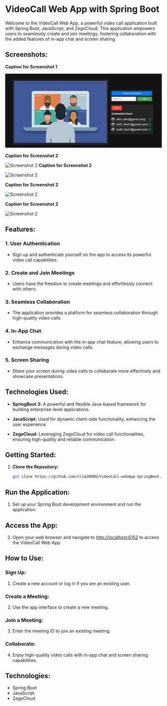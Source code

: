 # VideoCall Web App with Spring Boot

Welcome to the VideoCall Web App, a powerful video call application built with Spring Boot, JavaScript, and ZegoCloud. This application empowers users to seamlessly create and join meetings, fostering collaboration with the added features of in-app chat and screen sharing.

## Screenshots:

**Caption for Screenshot 1**

![Screenshot 1](img.png)

**Caption for Screenshot 2**

![Screenshot 2](src/main/resources/static/images/img.png)
**Caption for Screenshot 2**

![Screenshot 2](src/main/resources/static/images/img.png)

**Caption for Screenshot 2**

![Screenshot 2](src/main/resources/static/images/img.png)

**Caption for Screenshot 2**

![Screenshot 2](src/main/resources/static/images/img.png)


## Features:

### 1. User Authentication
- Sign up and authenticate yourself on the app to access its powerful video call capabilities.

### 2. Create and Join Meetings
- Users have the freedom to create meetings and effortlessly connect with others.
  
### 3. Seamless Collaboration
- The application provides a platform for seamless collaboration through high-quality video calls.

### 4. In-App Chat
- Enhance communication with the in-app chat feature, allowing users to exchange messages during video calls.

### 5. Screen Sharing
- Share your screen during video calls to collaborate more effectively and showcase presentations.

## Technologies Used:

- **SpringBoot 3:** A powerful and flexible Java-based framework for building enterprise-level applications.

- **JavaScript:** Used for dynamic client-side functionality, enhancing the user experience.

- **ZegoCloud:** Leveraging ZegoCloud for video call functionalities, ensuring high-quality and reliable communication.

## Getting Started:

1. **Clone the Repository:**
   ```bash
   git clone https://github.com/slim20000/VideoCall-webApp-SpringBoot.git

## Run the Application:

1. Set up your Spring Boot development environment and run the application.

## Access the App:

2. Open your web browser and navigate to [http://localhost:6152](http://localhost:8080) to access the VideoCall Web App.

## How to Use:

### Sign Up:

1. Create a new account or log in if you are an existing user.

### Create a Meeting:

2. Use the app interface to create a new meeting.

### Join a Meeting:

3. Enter the meeting ID to join an existing meeting.

### Collaborate:

4. Enjoy high-quality video calls with in-app chat and screen sharing capabilities.

## Technologies:

- Spring Boot
- JavaScript
- ZegoCloud

